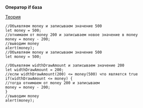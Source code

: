 **Оператор if база**

[Теория](https://developer.mozilla.org/ru/docs/Web/JavaScript/Reference/Statements/if...else)

    //Объявляем money и записываем значение 500
    let money = 500;
    //отнимаем от money 200 и записываем новое значение в money
    money = money - 200;
    //выводим money
    alert(money);
    //Объявляем money и записываем значение 500
    let money = 500;

    //Объявляем widthDrawAmount и записываем значение 200
    let widthDrawAmount = 200;
    //если widthDrawAmount(200) <= money(500) что является true
    if(widthDrawAmount <= money) {
    //тогда отнимаем от money 200 и записываем
    money = money - 200;
    }
    //выводим money
    alert(money);